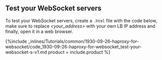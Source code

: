 


## Test your WebSocket servers

To test your WebSocket servers, create a `.html` file with the code below, make sure to replace *\<your_address\>* with your own LB IP address and finally, open it in a web browser.



{%include _inlines/Tutorials/common/1930-09-26-haproxy-for-websocket/code_1930-09-26-haproxy-for-websocket_test-your-websocket-s-v1.md  product = include.product %}



